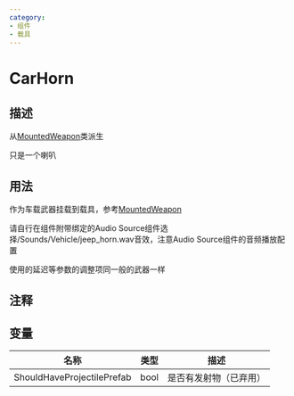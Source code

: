 ```yaml
---
category: 
- 组件
- 载具
---
```

# CarHorn

## 描述

从[MountedWeapon](./MountedWeapon.md)类派生

只是一个喇叭

## 用法
作为车载武器挂载到载具，参考[MountedWeapon](./MountedWeapon.md)

请自行在组件附带绑定的Audio Source组件选择/Sounds/Vehicle/jeep_horn.wav音效，注意Audio Source组件的音频播放配置

使用的延迟等参数的调整项同一般的武器一样
## 注释

## 变量
| 名称 | 类型 | 描述 |
| ----------- | ----------- | ----------- |
| ShouldHaveProjectilePrefab | bool | 是否有发射物（已弃用） |
